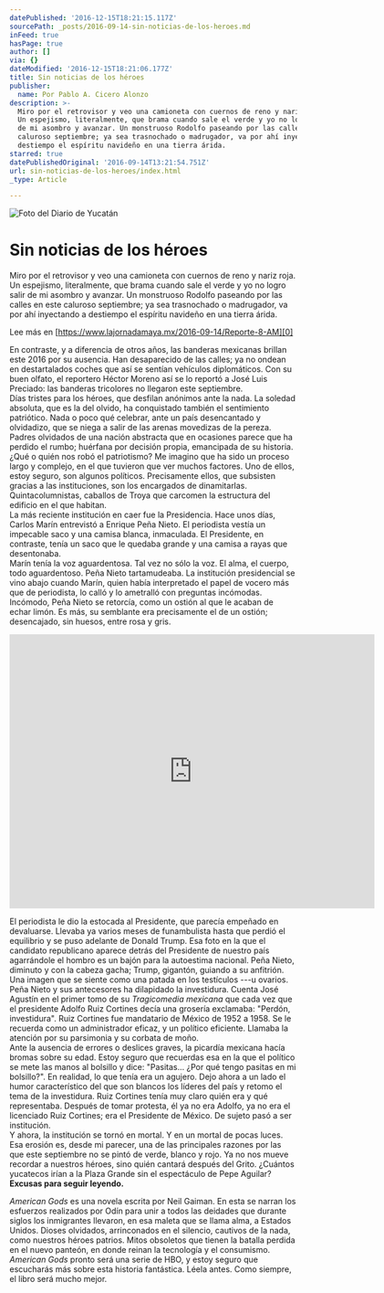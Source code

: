 ```yaml
---
datePublished: '2016-12-15T18:21:15.117Z'
sourcePath: _posts/2016-09-14-sin-noticias-de-los-heroes.md
inFeed: true
hasPage: true
author: []
via: {}
dateModified: '2016-12-15T18:21:06.177Z'
title: Sin noticias de los héroes
publisher:
  name: Por Pablo A. Cicero Alonzo
description: >-
  Miro por el retrovisor y veo una camioneta con cuernos de reno y nariz roja.
  Un espejismo, literalmente, que brama cuando sale el verde y yo no logro salir
  de mi asombro y avanzar. Un monstruoso Rodolfo paseando por las calles en este
  caluroso septiembre; ya sea trasnochado o madrugador, va por ahí inyectando a
  destiempo el espíritu navideño en una tierra árida.
starred: true
datePublishedOriginal: '2016-09-14T13:21:54.751Z'
url: sin-noticias-de-los-heroes/index.html
_type: Article

---
```

![Foto del Diario de Yucatán](https://the-grid-user-content.s3-us-west-2.amazonaws.com/42bd3e00-2975-407f-be67-958bd8b723c6.jpg)

# Sin noticias de los héroes

Miro por el retrovisor y veo una camioneta con cuernos de reno y nariz roja. Un espejismo, literalmente, que brama cuando sale el verde y yo no logro salir de mi asombro y avanzar. Un monstruoso Rodolfo paseando por las calles en este caluroso septiembre; ya sea trasnochado o madrugador, va por ahí inyectando a destiempo el espíritu navideño en una tierra árida.

Lee más en [https://www.lajornadamaya.mx/2016-09-14/Reporte-8-AM][0]

En contraste, y a diferencia de otros años, las banderas mexicanas brillan este 2016 por su ausencia. Han desaparecido de las calles; ya no ondean en destartalados coches que así se sentían vehículos diplomáticos. Con su buen olfato, el reportero Héctor Moreno así se lo reportó a José Luis Preciado: las banderas tricolores no llegaron este septiembre.  
Días tristes para los héroes, que desfilan anónimos ante la nada. La soledad absoluta, que es la del olvido, ha conquistado también el sentimiento patriótico. Nada o poco qué celebrar, ante un país desencantado y olvidadizo, que se niega a salir de las arenas movedizas de la pereza. Padres olvidados de una nación abstracta que en ocasiones parece que ha perdido el rumbo; huérfana por decisión propia, emancipada de su historia.  
¿Qué o quién nos robó el patriotismo? Me imagino que ha sido un proceso largo y complejo, en el que tuvieron que ver muchos factores. Uno de ellos, estoy seguro, son algunos políticos. Precisamente ellos, que subsisten gracias a las instituciones, son los encargados de dinamitarlas. Quintacolumnistas, caballos de Troya que carcomen la estructura del edificio en el que habitan.   
La más reciente institución en caer fue la Presidencia. Hace unos días, Carlos Marín entrevistó a Enrique Peña Nieto. El periodista vestía un impecable saco y una camisa blanca, inmaculada. El Presidente, en contraste, tenía un saco que le quedaba grande y una camisa a rayas que desentonaba.  
Marín tenía la voz aguardentosa. Tal vez no sólo la voz. El alma, el cuerpo, todo aguardentoso. Peña Nieto tartamudeaba. La institución presidencial se vino abajo cuando Marín, quien había interpretado el papel de vocero más que de periodista, lo calló y lo ametralló con preguntas incómodas. Incómodo, Peña Nieto se retorcía, como un ostión al que le acaban de echar limón. Es más, su semblante era precisamente el de un ostión; desencajado, sin huesos, entre rosa y gris.

<iframe src="https://cdn.embedly.com/widgets/media.html?src=https%3A%2F%2Fwww.youtube.com%2Fembed%2FQI_0FWAJF-Y%3Ffeature%3Doembed&amp;url=http%3A%2F%2Fwww.youtube.com%2Fwatch%3Fv%3DQI_0FWAJF-Y&amp;image=https%3A%2F%2Fi.ytimg.com%2Fvi%2FQI_0FWAJF-Y%2Fhqdefault.jpg&amp;key=b7d04c9b404c499eba89ee7072e1c4f7&amp;type=text%2Fhtml&amp;schema=youtube" width="640" height="480" scrolling="no" frameborder="0" allowfullscreen="" style=""></iframe>

El periodista le dio la estocada al Presidente, que parecía empeñado en devaluarse. Llevaba ya varios meses de funambulista hasta que perdió el equilibrio y se puso adelante de Donald Trump. Esa foto en la que el candidato republicano aparece detrás del Presidente de nuestro país agarrándole el hombro es un bajón para la autoestima nacional. Peña Nieto, diminuto y con la cabeza gacha; Trump, gigantón, guiando a su anfitrión. Una imagen que se siente como una patada en los testículos ---u ovarios.  
Peña Nieto y sus antecesores ha dilapidado la investidura. Cuenta José Agustín en el primer tomo de su _Tragicomedia mexicana_ que cada vez que el presidente Adolfo Ruiz Cortines decía una grosería exclamaba: "Perdón, investidura". Ruiz Cortines fue mandatario de México de 1952 a 1958\. Se le recuerda como un administrador eficaz, y un político eficiente. Llamaba la atención por su parsimonia y su corbata de moño.   
Ante la ausencia de errores o deslices graves, la picardía mexicana hacía bromas sobre su edad. Estoy seguro que recuerdas esa en la que el político se mete las manos al bolsillo y dice: "Pasitas... ¿Por qué tengo pasitas en mi bolsillo?". En realidad, lo que tenía era un agujero. Dejo ahora a un lado el humor característico del que son blancos los líderes del país y retomo el tema de la investidura. Ruiz Cortines tenía muy claro quién era y qué representaba. Después de tomar protesta, él ya no era Adolfo, ya no era el licenciado Ruiz Cortines; era el Presidente de México. De sujeto pasó a ser institución.  
Y ahora, la institución se tornó en mortal. Y en un mortal de pocas luces. Esa erosión es, desde mi parecer, una de las principales razones por las que este septiembre no se pintó de verde, blanco y rojo. Ya no nos mueve recordar a nuestros héroes, sino quién cantará después del Grito. ¿Cuántos yucatecos irían a la Plaza Grande sin el espectáculo de Pepe Aguilar?  
**Excusas para seguir leyendo.**

_American Gods_ es una novela escrita por Neil Gaiman. En esta se narran los esfuerzos realizados por Odín para unir a todos las deidades que durante siglos los inmigrantes llevaron, en esa maleta que se llama alma, a Estados Unidos. Dioses olvidados, arrinconados en el silencio, cautivos de la nada, como nuestros héroes patrios. Mitos obsoletos que tienen la batalla perdida en el nuevo panteón, en donde reinan la tecnología y el consumismo. _American Gods_ pronto será una serie de HBO, y estoy seguro que escucharás más sobre esta historia fantástica. Léela antes. Como siempre, el libro será mucho mejor.

[0]: https://www.lajornadamaya.mx/2016-09-14/Reporte-8-AM